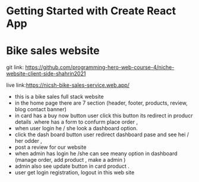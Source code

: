 # Getting Started with Create React App

# Bike sales website 

git  link: https://github.com/programming-hero-web-course-4/niche-website-client-side-shahrin2021

live link:https://nicsh-bike-sales-service.web.app/

* this is a bike sales full stack website 
* in the home page there are 7 section (header, footer, products, review, blog contact banner)
* in card has a buy now button user click this button its redirect in producr details .where has a form to confurm place order ,
*  when user  login  he / she look a dashboard option. 
*  click the dash board button user redirect dashboard pase and see hei / her odder ,
*  post a review for our website 
*  when admin has login he /she can see meany option in dashboard  (manage order, add product , make a admin )
*  admin also see update button in card product .
*  user get login registration, logout in this web site 


